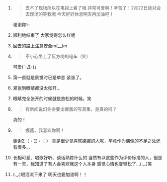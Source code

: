 1. > 去不了现场所以在电视上看了哦 非常可爱啊！辛苦了！2月22日绝对会去现场的等我哦 今天好好休息明天再加油吧！

   谢谢你✨

2. 顺利地结束了 大家觉得怎么样呢

3. 回去的路上注意安全m(__)m

4. > 不小心坐上了反方向的电车（笑）

   可爱(´･Д･)」

5. 第一首就是察觉时已是单恋 紧张了。

6. 紧张到眼睛都没太张开…

7. 眼睛完全张开的时候就是放松的时候。笑

8. > 有新闻说幻冬舎要出娜酱的写真集，是真的吗？

   真的！

9. > 娜酱，我喜欢你啊！

   谢谢Σ（・□・；） 真是很少见喜欢娜娜的人呢，毕竟作为偶像的不足之处还有很多、、

10. 长相可爱、唱歌好听、谈话熟练什么的 当然有以这些作为评价标准的人，但是有一天，我知道了有人会喜欢我这个人本身 感觉心情也变轻松了...(._.)笑 

11. (._.)眼泪流下来了 明天也要加油啊！！
